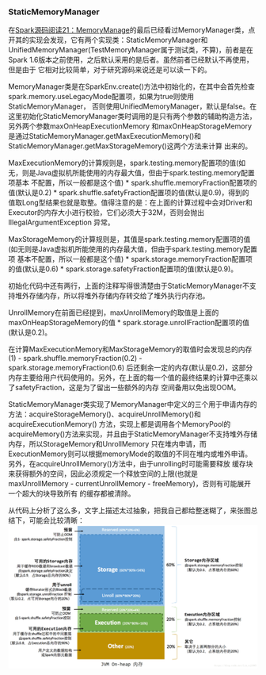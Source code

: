 ### StaticMemoryManager

在[Spark源码阅读21：MemoryManage](./memorymanage.md)的最后已经看过MemoryManager类，点开其的实现会发现，它有两个实现类：StaticMemoryManager和
UnifiedMemoryManager(TestMemoryManager属于测试类，不算)，前者是在Spark 1.6版本之前使用，之后默认采用的是后者。虽然前者已经默认不再使用，但是由于
它相对比较简单，对于研究源码来说还是可以读一下的。

MemoryManager类是在SparkEnv.create()方法中初始化的，在其中会首先检查spark.memory.useLegacyMode配置项，如果为true则使用StaticMemoryManager，
否则使用UnifiedMemoryManager，默认是false。在这里初始化StaticMemoryManager类时调用的是只有两个参数的辅助构造方法，另外两个参数maxOnHeapExecutionMemory
和maxOnHeapStorageMemory是通过StaticMemoryManager.getMaxExecutionMemory()和StaticMemoryManager.getMaxStorageMemory()这两个方法来计算
出来的。

MaxExecutionMemory的计算规则是，spark.testing.memory配置项的值(如无，则是Java虚拟机所能使用的内存最大值，但由于spark.testing.memory配置项基本
不配置，所以一般都是这个值) * spark.shuffle.memoryFraction配置项的值(默认是0.2) * spark.shuffle.safetyFraction配置项的值(默认是0.9)，得到的
值取Long型结果也就是取整。值得注意的是：在上面的计算过程中会对Driver和Executor的内存大小进行校验，它们必须大于32M，否则会抛出IllegalArgumentException
异常。

MaxStorageMemory的计算规则是，其值是spark.testing.memory配置项的值(如无则是Java虚拟机所能使用的内存最大值，但由于spark.testing.memory配置项
基本不配置，所以一般都是这个值) * spark.storage.memoryFraction配置项的值(默认是0.6) * spark.storage.safetyFraction配置项的值(默认是0.9)。

初始化代码中还有两行，上面的注释写得很清楚由于StaticMemoryManager不支持堆外存储内存，所以将堆外存储内存转交给了堆外执行内存池。

UnrollMemory在前面已经提到，maxUnrollMemory的取值是上面的maxOnHeapStorageMemory的值 * spark.storage.unrollFraction配置项的值(默认是0.2)。

在计算MaxExecutionMemory和MaxStorageMemory的取值时会发现总的内存(1) - spark.shuffle.memoryFraction(0.2) - spark.storage.memoryFraction(0.6)
后还剩余一定的内存(默认是0.2)，这部分内存主要给用户代码使用的。另外，在上面的每一个值的最终结果的计算中还乘以了safetyFraction，这是为了留出一些额外的内存
空间备用以免出现OOM。

StaticMemoryManager类实现了MemoryManager中定义的三个用于申请内存的方法：acquireStorageMemory()、acquireUnrollMemory()和acquireExecutionMemory()
方法，实现上都是调用各个MemoryPool的acquireMemory()方法来实现，并且由于StaticMemoryManager不支持堆外存储内存，所以StorageMemory和UnrollMemory
只在堆内申请，而ExecutionMemory则可以根据memoryMode的取值的不同在堆内或堆外申请。另外，在acquireUnrollMemory()方法中，由于unrolling时可能需要释放
缓存块来获得额外的空间，因此必须规定一个释放空间的上限(也就是maxUnrollMemory - currentUnrollMemory - freeMemory)，否则有可能展开一个超大的块导致所有
的缓存都被清除。

从代码上分析了这么多，文字上描述太过抽象，把我自己都给整迷糊了，来张图总结下，可能会比较清晰：
![StaticMemoryManager](../image/staticmemorymanager.png "StaticMemoryManager")

